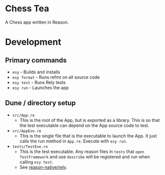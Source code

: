 # Chess Tea

A Chess app written in Reason.

# Development

## Primary commands

- `esy` - Builds and installs
- `esy format` - Runs refmt on all source code
- `esy test` - Runs Rely tests
- `esy run` - Launches the app

## Dune / directory setup

- `src/App.re`
  - This is the root of the App, but is exported as a library. This is so that
    the test executable can depend on the App source code to test.
- `src/AppExe.re`
  - This is the single file that is the executable to launch the App. It just
    calls the run method in `App.re`. Execute with `esy run`.
- `tests/TestExe.re`
  - This is the test executable. Any reason files in `tests` that
    `open TestFramework` and use `describe` will be registered and run when
    calling `esy test`.
  - See [reason-native/rely](https://reason-native.com/docs/rely/).
